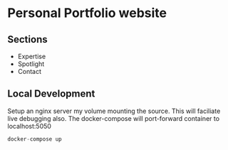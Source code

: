 # Personal Portfolio website

## Sections
- Expertise
- Spotlight
- Contact

## Local Development

Setup an nginx server my volume mounting the source. This will faciliate live debugging also. The docker-compose will port-forward container to localhost:5050

```s
docker-compose up
```